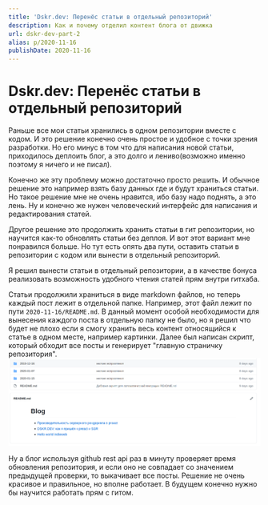 ```yaml
---
title: 'Dskr.dev: Перенёс статьи в отдельный репозиторий'
description: Как и почему отделил контент блога от движка
url: dskr-dev-part-2
alias: p/2020-11-16
publishDate: 2020-11-16
---
```


# Dskr.dev: Перенёс статьи в отдельный репозиторий

Раньше все мои статьи хранились в одном репозитории вместе с кодом. И это
решение конечно очень простое и удобное с точки зрения разработки. Но его минус
в том что для написания новой статьи, приходилось деплоить блог, а это долго и
лениво(возможно именно поэтому я ничего и не писал).

Конечно же эту проблему можно достаточно просто решить. И обычное решение это
например взять базу данных где и будут храниться статьи. Но такое решение мне не
очень нравится, ибо базу надо поднять, а это лень. Ну и конечно же нужен
человеческий интерфейс для написания и редактирования статей.

Другое решение это продолжить хранить статьи в гит репозитории, но научится
как-то обновлять статьи без деплоя. И вот этот вариант мне понравился больше. Но
тут есть опять два пути, оставить статьи в репозитории с кодом или вынести в
отдельный репозиторий.

Я решил вынести статьи в отдельный репозитории, а в качестве бонуса реализовать
возможность удобного чтения статей прям внутри гитхаба.

Статьи продолжили храниться в виде markdown файлов, но теперь каждый пост лежит
в отдельной папке. Например, этот файл лежит по пути `2020-11-16/README.md`. В
данный момент особой необходимости для вынесения каждого поста в отдельную папку
не было, но я решил что будет не плохо если я смогу хранить весь контент
относящийся к статье в одном месте, например картинки. Далее был написан скрипт,
который обходит все посты и генерирует "главную страничку репозитория".
![Скриншот](./screen-1.png)

Ну а блог используя github rest api раз в минуту проверяет время обновления
репозитория, и если оно не совпадает со значением предыдущей проверки, то
выкачивает все посты. Решение не очень красивое и правильное, но вполне
работает. В будущем конечно нужно бы научится работать прям с гитом.
